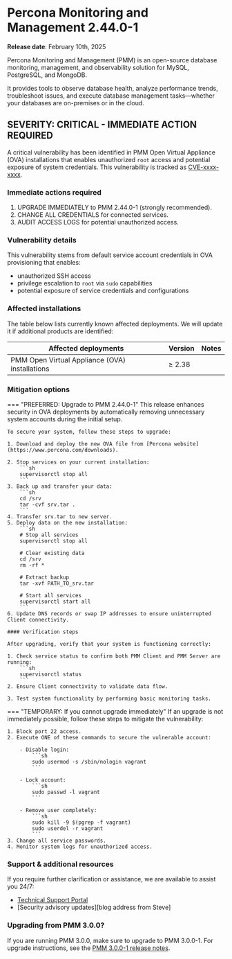 # Percona Monitoring and Management 2.44.0-1

**Release date**: February 10th, 2025                                                                     


Percona Monitoring and Management (PMM) is an open-source database monitoring, management, and observability solution for MySQL, PostgreSQL, and MongoDB. 

It provides tools to observe database health, analyze performance trends, troubleshoot issues, and execute database management tasks—whether your databases are on-premises or in the cloud.


## SEVERITY: CRITICAL - IMMEDIATE ACTION REQUIRED

A critical vulnerability has been identified in PMM Open Virtual Appliance (OVA) installations that enables unauthorized `root` access and potential exposure of system credentials. This vulnerability is tracked as [CVE-xxxx-xxxx](https://cve.mitre.org/cgi-bin/cvename.cgi?name=xxxx-xxxx).

### Immediate actions required

1. UPGRADE IMMEDIATELY to PMM 2.44.0-1 (strongly recommended).
2. CHANGE ALL CREDENTIALS for connected services.
3. AUDIT ACCESS LOGS for potential unauthorized access.

### Vulnerability details
This vulnerability stems from default service account credentials in OVA provisioning that enables:

 - unauthorized SSH access
 - privilege escalation to `root` via `sudo` capabilities
 - potential exposure of service credentials and configurations

### Affected installations  
The table below lists currently known affected deployments. We will update it if additional products are identified:

| Affected deployments                     | Version | Notes |
|-------------------------------------------|---------|-------|
| PMM Open Virtual Appliance (OVA) installations | ≥ 2.38  |       |

### Mitigation options  


=== "PREFERRED: Upgrade to PMM 2.44.0-1"
    This release enhances security in OVA deployments by automatically removing unnecessary system accounts during the initial setup.

    To secure your system, follow these steps to upgrade:

    1. Download and deploy the new OVA file from [Percona website](https://www.percona.com/downloads).

    2. Stop services on your current installation: 
        ```sh 
        supervisorctl stop all
        ```
    3. Back up and transfer your data:
        ```sh
        cd /srv
        tar -cvf srv.tar .
        ``` 
    4. Transfer srv.tar to new server.
    5. Deploy data on the new installation:
        ```sh
        # Stop all services
        supervisorctl stop all

        # Clear existing data
        cd /srv
        rm -rf *

        # Extract backup
        tar -xvf PATH_TO_srv.tar

        # Start all services
        supervisorctl start all
        ```
    6. Update DNS records or swap IP addresses to ensure uninterrupted Client connectivity.

    #### Verification steps

    After upgrading, verify that your system is functioning correctly:

    1. Check service status to confirm both PMM Client and PMM Server are running:
        ```sh
        supervisorctl status
        ```
    2. Ensure Client connectivity to validate data flow.

    3. Test system functionality by performing basic monitoring tasks.

=== "TEMPORARY: If you cannot upgrade immediately"
    If an upgrade is not immediately possible, follow these steps to mitigate the vulnerability:

    1. Block port 22 access.
    2. Execute ONE of these commands to secure the vulnerable account:

        - Disable login:
            ```sh
            sudo usermod -s /sbin/nologin vagrant
            ```

        - Lock account:
            ```sh
            sudo passwd -l vagrant
            ```

        - Remove user completely:
            ```sh
            sudo kill -9 $(pgrep -f vagrant)
            sudo userdel -r vagrant
            ```
    3. Change all service passwords.
    4. Monitor system logs for unauthorized access.

### Support & additional resources
If you require further clarification or assistance, we are available to assist you 24/7:

 - [Technical Support Portal](https://my.percona.com)
 - [Security advisory updates][blog address from Steve]

### Upgrading from PMM 3.0.0?
If you are running PMM 3.0.0, make sure to upgrade to PMM 3.0.0-1. For upgrade instructions, see the [PMM 3.0.0-1 release notes](https://docs.percona.com/percona-monitoring-and-management/3/release-notes/3.0.0_1.html).

